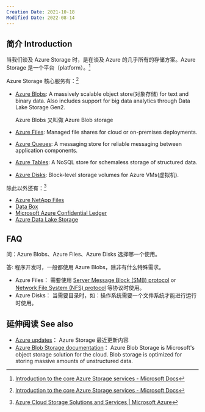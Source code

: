 ```yaml
---
Creation Date: 2021-10-18
Modified Date: 2022-08-14
---
```


## 简介 Introduction

当我们谈及 Azure Storage 时，是在谈及 Azure 的几乎所有的存储方案。Azure Storage 是一个平台（platform）。[^1]

Azure Storage 核心服务有：[^1]

- [Azure Blobs](https://docs.microsoft.com/en-us/azure/storage/blobs/storage-blobs-introduction): A massively scalable object store(对象存储) for text and binary data. Also includes support for big data analytics through Data Lake Storage Gen2.

  Azure Blobs 又叫做 Azure Blob storage

- [Azure Files](https://docs.microsoft.com/en-us/azure/storage/files/storage-files-introduction): Managed file shares for cloud or on-premises deployments.

- [Azure Queues](https://docs.microsoft.com/en-us/azure/storage/queues/storage-queues-introduction): A messaging store for reliable messaging between application components.

- [Azure Tables](https://docs.microsoft.com/en-us/azure/storage/tables/table-storage-overview): A NoSQL store for schemaless storage of structured data.

- [Azure Disks](https://docs.microsoft.com/en-us/azure/virtual-machines/managed-disks-overview): Block-level storage volumes for Azure VMs(虚拟机).

除此以外还有：[^2]

- [Azure NetApp Files](https://azure.microsoft.com/en-us/services/netapp/)
- [Data Box](https://azure.microsoft.com/en-us/services/databox/)
- [Microsoft Azure Confidential Ledger](https://azure.microsoft.com/en-us/services/azure-confidential-ledger/)
- [ Azure Data Lake Storage](https://azure.microsoft.com/en-us/services/storage/data-lake-storage/)



## FAQ

问：Azure Blobs、Azure Files、Azure Disks 选择哪一个使用。

答:  程序开发时，一般都使用 Azure Blobs，除非有什么特殊需求。

- Azure Files： 需要使用 [Server Message Block (SMB) protocol](https://docs.microsoft.com/en-us/windows/win32/fileio/microsoft-smb-protocol-and-cifs-protocol-overview) or [Network File System (NFS) protocol](https://en.wikipedia.org/wiki/Network_File_System) 等协议时使用。
- Azure Disks： 当需要目录时，如：操作系统需要一个文件系统才能进行运行时使用。



## 延伸阅读 See also

- [Azure updates](https://azure.microsoft.com/en-us/updates/?category=storage)： Azure Storage 最近更新内容
- [Azure Blob Storage documentation](https://azure.microsoft.com/en-us/updates/?category=storage)： Azure Blob Storage is Microsoft's object storage solution for the cloud. Blob storage is optimized for storing massive amounts of unstructured data.






[^1]:  [Introduction to the core Azure Storage services - Microsoft Docs](https://docs.microsoft.com/en-us/azure/storage/common/storage-introduction)
[^2]: [Azure Cloud Storage Solutions and Services | Microsoft Azure](https://azure.microsoft.com/en-us/product-categories/storage/)